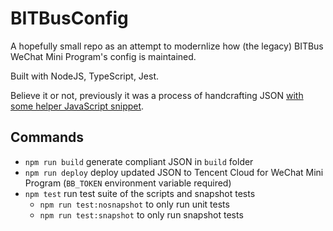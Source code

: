 # BITBusConfig

A hopefully small repo as an attempt to modernlize how (the legacy) BITBus WeChat Mini Program's config is maintained.

Built with NodeJS, TypeScript, Jest.

Believe it or not, previously it was a process of handcrafting JSON [with some helper JavaScript snippet](tools/legacy-datagen.js).

## Commands

- `npm run build` generate compliant JSON in `build` folder
- `npm run deploy` deploy updated JSON to Tencent Cloud for WeChat Mini Program (`BB_TOKEN` environment variable required)
- `npm test` run test suite of the scripts and snapshot tests
  - `npm run test:nosnapshot` to only run unit tests
  - `npm run test:snapshot` to only run snapshot tests
